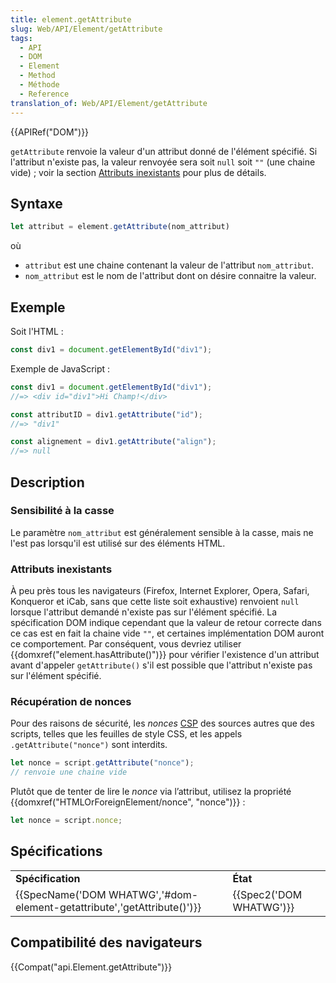 ```yaml
---
title: element.getAttribute
slug: Web/API/Element/getAttribute
tags:
  - API
  - DOM
  - Element
  - Method
  - Méthode
  - Reference
translation_of: Web/API/Element/getAttribute
---
```

{{APIRef("DOM")}}

`getAttribute` renvoie la valeur d'un attribut donné de l'élément spécifié. Si l'attribut n'existe pas, la valeur renvoyée sera soit `null` soit `""` (une chaine vide)&nbsp;; voir la section [Attributs inexistants](#attributs_inexistants) pour plus de détails.

## Syntaxe

```js
let attribut = element.getAttribute(nom_attribut)
```

où

- `attribut` est une chaine contenant la valeur de l'attribut `nom_attribut`.
- `nom_attribut` est le nom de l'attribut dont on désire connaitre la valeur.

## Exemple

Soit l'HTML :

```js
const div1 = document.getElementById("div1");
```

Exemple de JavaScript :

```js
const div1 = document.getElementById("div1");
//=> <div id="div1">Hi Champ!</div>

const attributID = div1.getAttribute("id");
//=> "div1"

const alignement = div1.getAttribute("align");
//=> null
```

## Description

### Sensibilité à la casse

Le paramètre `nom_attribut` est généralement sensible à la casse, mais ne l'est pas lorsqu'il est utilisé sur des éléments HTML.

### Attributs inexistants

À peu près tous les navigateurs (Firefox, Internet Explorer, Opera, Safari, Konqueror et iCab, sans que cette liste soit exhaustive) renvoient `null` lorsque l'attribut demandé n'existe pas sur l'élément spécifié. La spécification DOM indique cependant que la valeur de retour correcte dans ce cas est en fait la chaine vide `""`, et certaines implémentation DOM auront ce comportement. Par conséquent, vous devriez utiliser {{domxref("element.hasAttribute()")}} pour vérifier l'existence d'un attribut avant d'appeler `getAttribute()` s'il est possible que l'attribut n'existe pas sur l'élément spécifié.

### Récupération de nonces

Pour des raisons de sécurité, les _nonces_ [CSP](/fr/docs/Web/HTTP/CSP) des sources autres que des scripts, telles que les feuilles de style CSS, et les appels `.getAttribute("nonce")` sont interdits.

```js example-bad
let nonce = script.getAttribute("nonce");
// renvoie une chaine vide
```

Plutôt que de tenter de lire le _nonce_ via l’attribut, utilisez la propriété {{domxref("HTMLOrForeignElement/nonce", "nonce")}} :

```js
let nonce = script.nonce;
```

## Spécifications

<table class="standard-table">
  <tbody>
    <tr>
      <td><strong>Spécification</strong></td>
      <td><strong>État</strong></td>
    </tr>
    <tr>
      <td>
        {{SpecName('DOM WHATWG','#dom-element-getattribute','getAttribute()')}}
      </td>
      <td>{{Spec2('DOM WHATWG')}}</td>
    </tr>
  </tbody>
</table>

## Compatibilité des navigateurs

{{Compat("api.Element.getAttribute")}}
